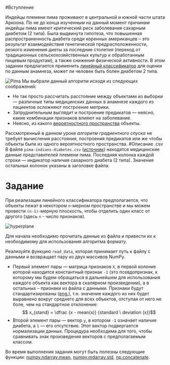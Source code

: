 #Вступление

Индейцы племени пима проживают в центральной и южной части штата Аризона. По не до конца изученным на данный момент причинам
индейцы пима имеют критический риск заболевания сахарным диабетом (2 типа). Была выдвинута гипотеза, что повышенная распространенность диабета среди коренных американцев – это результат взаимодействия генетической предрасположенности, резкого изменения диеты за последние столетия (переход от традиционных сельскохозяйственных культур к обработанным пищевым продуктам), а также снижения физической активности. В этом задании предлагается применить [линейный
классификатор](http://www.machinelearning.ru/wiki/index.php?title=%D0%9B%D0%B8%D0%BD%D0%B5%D0%B9%D0%BD%D1%8B%D0%B9_%D0%BA%D0%BB%D0%B0%D1%81%D1%81%D0%B8%D1%84%D0%B8%D0%BA%D0%B0%D1%82%D0%BE%D1%80) для оценки по данным анамнеза, может ли человек быть болен диабетом 2 типа.

![Pima](pima.png)
Мы выбрали данный алгоритм исходя из следующих соображений:
 - Не так просто рассчитать расстояние между объектами из выборки — различные типы медицинских данных в анамнезе каждого из пациентов осложняют построение метрики.
 - Затруднительным выглядит и построение предикатов — неясно, какие комбинации признаков влияют на заболевание.
 - Неясно, из какого [вероятностного пространства](https://ru.wikipedia.org/wiki/%D0%92%D0%B5%D1%80%D0%BE%D1%8F%D1%82%D0%BD%D0%BE%D1%81%D1%82%D0%BD%D0%BE%D0%B5_%D0%BF%D1%80%D0%BE%D1%81%D1%82%D1%80%D0%B0%D0%BD%D1%81%D1%82%D0%B2%D0%BE) объекты.

Рассмотренный в данном уроке *алгоритм градиентного спуска* не требует вычисления расстояния, построения предикатов или же чтобы объекты были из одного вероятностного пространства.
#Описание .csv
В файле `pima-indians-diabetes.csv` ([источник](https://www.kaggle.com/uciml/pima-indians-diabetes-database)) находятся медицинские данные представителей племени пима.
Последняя колонка каждой строки — индикатор наличия сахарного диабета (2 типа). Значения остальных колонок указаны в заголовке
файла.
#  Задание
При реализации линейного классификатора предполагается, что объекты лежат в некотором `n`-мерном пространстве и мы можем провести `(n-1)`-мерную плоскость, чтобы отделить один класс от другого (здесь `n` - число признаков).

![hyperplane](hyperplane.png)

Для начала необходимо прочитать данные из файла и привести их к необходимому для использования алгоритма формату.

Реализуйте функцию `read_data`, которая принимает путь к файлу с данными и возвращает пару из двух массивов NumPy.

- Первый элемент пары — матрица признаков `X`, в первой колонке которой находится константный признак `-1` (это псевдопризнак, к которому мы будем обращаться в дальнейшем для использования каждого объекта как вектора в скалярном произведении), а в остальных –
признаки из файла с данными. Признаки будут стандартизированы ([eng.](https://www.kdnuggets.com/2020/04/data-transformation-standardization-normalization.html)), т.н. значение каждого из них будет выравнено вокруг среднего для всех объектов, отступая от него не боле, чем на стандартное отклонение:
$$ x_{stand} = \dfrac {x - mean(x)} {standard \ deviation (x)}$$
- Второй элемент пары — вектор `y`, в котором `-1` означает наличие диабета, а `1` — его отсутствие. Этот вектор подвергается нормализации данных. Процедура необходима для того, чтобы сравнивать знак произведения векторов с предполагаемым классом.

<div class="hint">
Во время выполнения задания могут быть полезны следующие функции: <a href="https://numpy.org/doc/stable/reference/generated/numpy.ndarray.mean.html">numpy.ndarray.mean</a>, <a href="https://numpy.org/doc/stable/reference/generated/numpy.ndarray.std.html">numpy.mdarray.std</a>, <a href="https://numpy.org/doc/stable/reference/generated/numpy.concatenate.html">np.concatenate</a>. 
</div>